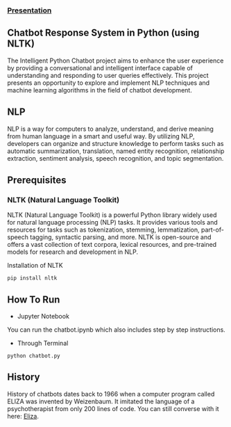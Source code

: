 ### [Presentation](https://docs.google.com/presentation/d/1LHFyjx8DyFmtC3ej8HHw4idewAuG6EcOgZIZ4suzJYw/edit?usp=sharing)
## Chatbot Response System in Python (using NLTK) 

The Intelligent Python Chatbot project aims to enhance the user experience by providing a conversational and intelligent interface capable of understanding and responding to user queries effectively. This project presents an opportunity to explore and implement NLP techniques and machine learning algorithms in the field of chatbot development.

## NLP
NLP is a way for computers to analyze, understand, and derive meaning from human language in a smart and useful way. By utilizing NLP, developers can organize and structure knowledge to perform tasks such as automatic summarization, translation, named entity recognition, relationship extraction, sentiment analysis, speech recognition, and topic segmentation.

## Prerequisites
### NLTK (Natural Language Toolkit)
NLTK (Natural Language Toolkit) is a powerful Python library widely used for natural language processing (NLP) tasks. It provides various tools and resources for tasks such as tokenization, stemming, lemmatization, part-of-speech tagging, syntactic parsing, and more. NLTK is open-source and offers a vast collection of text corpora, lexical resources, and pre-trained models for research and development in NLP.

Installation of NLTK
```
pip install nltk
```
## How To Run
* Jupyter Notebook

You can run the chatbot.ipynb which also includes step by step instructions.

* Through Terminal
```
python chatbot.py
```

## History 

History of chatbots dates back to 1966 when a computer program called ELIZA was invented by Weizenbaum. It imitated the language of a psychotherapist from only 200 lines of code. You can still converse with it here: [Eliza](http://psych.fullerton.edu/mbirnbaum/psych101/Eliza.htm?utm_source=ubisend.com&utm_medium=blog-link&utm_campaign=ubisend). 
